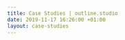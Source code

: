 ```yaml
---
title: Case Studies | outline.studio
date: 2019-11-17 16:26:00 +01:00
layout: case-studies
---
```



